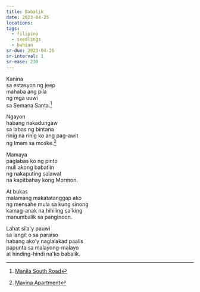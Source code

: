 ```yaml
---
title: Babalik
date: 2023-04-25
locations: 
tags:
  - filipino
  - seedlings
  - buhian
sr-due: 2023-04-26
sr-interval: 1
sr-ease: 230
---
```

Kanina  
sa estasyon ng jeep  
mahaba ang pila  
ng mga uuwi  
sa Semana Santa.[^1]  

Ngayon  
habang nakadungaw  
sa labas ng bintana  
rinig na rinig ko ang pag-awit  
ng Imam sa moske.[^2]  

Mamaya  
paglabas ko ng pinto  
muli akong babatiin  
ng nakaputing salawal  
na kapitbahay kong Mormon.  

At bukas  
malamang makatatanggap ako  
ng mensahe mula sa kung sinong  
kamag-anak na hihiling sa'king  
manumbalik sa panginoon.  

Lahat sila'y pauwi  
sa langit o sa paraiso  
habang ako'y naglalakad paalis  
papunta sa malayong-malayo  
at hinding-hindi na'ko babalik.  

[^1]: [Manila South Road](geo:14.178174,121.2427165)
[^2]: [Mavina Apartment](geo:14.1697666,121.2389133)